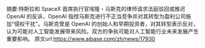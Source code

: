 摘要:特斯拉和 SpaceX 首席执行官埃隆・马斯克的律师请求法庭驳回或推迟 OpenAI 的反诉，OpenAI 指控马斯克进行不正当竞争并对其转型为盈利公司施加“侵权干扰”。马斯克曾是 OpenAI 的创始人和早期投资者，对其转型表示反对，认为可能对人工智能发展带来风险。双方的争执可能对人工智能行业未来发展产生重要影响。
原文url:https://www.aibase.com/zh/news/17930